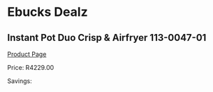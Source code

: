 
# Ebucks Dealz
## Instant Pot Duo Crisp & Airfryer 113-0047-01
[Product Page](https://www.ebucks.com/web/shop/productSelected.do?prodId=1196892426&catId=704983235)

Price: R4229.00

Savings: 


	